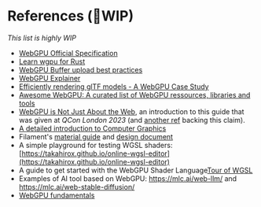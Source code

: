 References (🚧WIP)
==========

*This list is highly WIP*

 - [WebGPU Official Specification](https://www.w3.org/TR/webgpu)
 - [Learn wgpu for Rust](https://sotrh.github.io/learn-wgpu)
 - [WebGPU Buffer upload best practices](https://toji.github.io/webgpu-best-practices/buffer-uploads.html)
 - [WebGPU Explainer](https://gpuweb.github.io/gpuweb/explainer)
 - [Efficiently rendering glTF models - A WebGPU Case Study](https://toji.github.io/webgpu-gltf-case-study)
 - [Awesome WebGPU: A curated list of WebGPU ressources, libraries and tools](https://github.com/mikbry/awesome-webgpu)
 - [WebGPU is Not Just About the Web](../data/2023-03_WebGPU%20is%20not%20just%20about%20the%20Web.pdf), an introduction to this guide that was given at *QCon London 2023* (and [another ref](http://kvark.github.io/web/gpu/native/2020/05/03/point-of-webgpu-native.html) backing this claim).
 - [A detailed introduction to Computer Graphics](https://www.scratchapixel.com)
 - Filament's [material guide](https://google.github.io/filament/Materials.html) and [design document](https://google.github.io/filament/Filament.html)
 - A simple playground for testing WGSL shaders: [https://takahirox.github.io/online-wgsl-editor](https://takahirox.github.io/online-wgsl-editor)
 - A guide to get started with the WebGPU Shader Language[Tour of WGSL](https://google.github.io/tour-of-wgsl/)
 - Examples of AI tool based on WebGPU: https://mlc.ai/web-llm/ and https://mlc.ai/web-stable-diffusion/
 - [WebGPU fundamentals](https://webgpufundamentals.org/)
